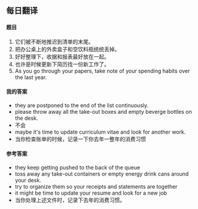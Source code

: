 ## 每日翻译

#### 题目

1. 它们被不断地推迟到清单的末尾。
2. 把办公桌上的外卖盒子和空饮料瓶统统丢掉。
3. 好好整理下，收据和报表最好放在一起。
4. 也许是时候更新下简历找一份新工作了。
5. As you go through your papers, take note of your spending habits over the last year.

#### 我的答案

- they are postponed to the end of the list continuously.
- please throw away all the take-out boxes and empty beverge bottles on the desk.
- 不会
- maybe it's time to update curriculum vitae and look for another work.
- 当你检查账单的时候，记录一下你去年一整年的消费习惯

#### 参考答案

- they keep getting pushed to the back of the queue
- toss away any take-out containers or empty energy drink cans around your desk.
- try to organize them so your receipts and statements are together
- it might be time to update your resume and look for a new job
- 当你处理上述文件时，记录下去年的消费习惯。
